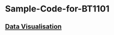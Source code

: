# Sample-Code-for-BT1101
## [Data Visualisation](https://github.com/WANG-JIAYIs/Sample-Code-for-BT1101/blob/0772fb3c9b07a63202a8281dbc27d9b804ed6148/Data-Visualisation)
